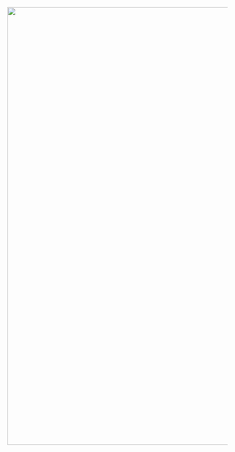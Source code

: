 <p align="center">
    <img width="1000" src="https://media.discordapp.net/attachments/1015280748665770034/1289861568439521322/photo_2024-08-23_16-40-36.jpg" align="center">
</p>

